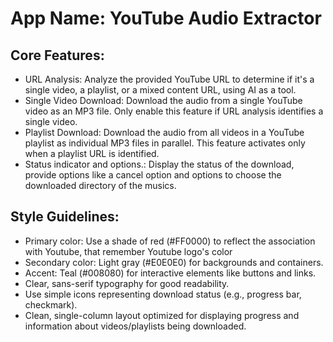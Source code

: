 # **App Name**: YouTube Audio Extractor

## Core Features:

- URL Analysis: Analyze the provided YouTube URL to determine if it's a single video, a playlist, or a mixed content URL, using AI as a tool.
- Single Video Download: Download the audio from a single YouTube video as an MP3 file. Only enable this feature if URL analysis identifies a single video.
- Playlist Download: Download the audio from all videos in a YouTube playlist as individual MP3 files in parallel. This feature activates only when a playlist URL is identified.
- Status indicator and options.: Display the status of the download, provide options like a cancel option and options to choose the downloaded directory of the musics.

## Style Guidelines:

- Primary color: Use a shade of red (#FF0000) to reflect the association with Youtube, that remember Youtube logo's color
- Secondary color: Light gray (#E0E0E0) for backgrounds and containers.
- Accent: Teal (#008080) for interactive elements like buttons and links.
- Clear, sans-serif typography for good readability.
- Use simple icons representing download status (e.g., progress bar, checkmark).
- Clean, single-column layout optimized for displaying progress and information about videos/playlists being downloaded.